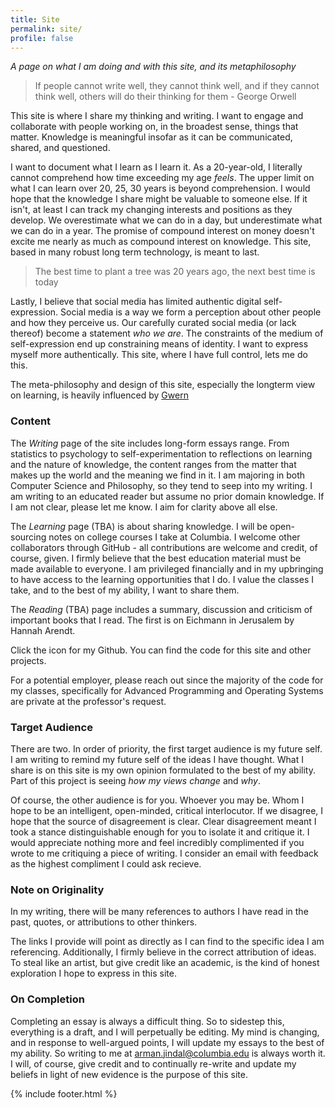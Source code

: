 ```yaml
---
title: Site
permalink: site/
profile: false
---
```


*A page on what I am doing and with this site, and its metaphilosophy*

> If people cannot write well, they cannot think well, and if they cannot think well, others will do their thinking for them - George Orwell 

This site is where I share my thinking and writing. I want to engage and collaborate with people working on, in the broadest sense, things that matter. Knowledge is meaningful insofar as it can be communicated, shared, and questioned. 

I want to document what I learn as I learn it. As a 20-year-old, I literally cannot comprehend how time exceeding my age *feels*. The upper limit on what I can learn over 20, 25, 30 years is beyond comprehension. I would hope that the knowledge I share might be valuable to someone else. If it isn't, at least I can track my changing interests and positions as they develop. We overestimate what we can do in a day, but underestimate what we can do in a year. The promise of compound interest on money doesn't excite me nearly as much as compound interest on knowledge. 
This site, based in many robust long term technology, is meant to last. 

> The best time to plant a tree was 20 years ago, the next best time is today

Lastly, I believe that social media has limited authentic digital self-expression. Social media is a way we form a perception about other people and how they perceive us. Our carefully curated social media (or lack thereof) become a statement *who we are*. The constraints of the medium of self-expression end up constraining means of identity.  I want to express myself more authentically. This site, where I have full control, lets me do this. 

The meta-philosophy and design of this site, especially the longterm view on learning, is heavily influenced by [Gwern](www.gwern.net) 

### Content
The *Writing* page of the site includes long-form essays range. From statistics to psychology to self-experimentation to reflections on learning and the nature of knowledge, the content ranges from the matter that makes up the world and the meaning we find in it. I am majoring in both Computer Science and Philosophy, so they tend to seep into my writing.  I am writing to an educated reader but assume no prior domain knowledge. If I am not clear, please let me know. I aim for clarity above all else. 

The *Learning* page (TBA) is about sharing knowledge. I will be open-sourcing notes on college courses I take at Columbia. I welcome other collaborators through GitHub - all contributions are welcome and credit, of course, given. I firmly believe that the best education material must be made available to everyone. I am privileged financially and in my upbringing to have access to the learning opportunities that I do. I value the classes I take, and to the best of my ability, I want to share them. 

The *Reading* (TBA) page includes a summary, discussion and criticism of important books that I read. The first is on Eichmann in Jerusalem by Hannah Arendt.  

Click the icon for my Github.  You can find the code for this site and other projects. 

For a potential employer, please reach out since the majority of the code for my classes, specifically for Advanced Programming and Operating Systems are private at the professor's request. 


### Target Audience 
There are two. In order of priority, the first target audience is my future self. I am writing to remind my future self of the ideas I have thought. What I share is on this site is my own opinion formulated to the best of my ability. Part of this project is seeing *how my views change* and *why*. 

Of course, the other audience is for you. Whoever you may be. Whom I hope to be an intelligent, open-minded, critical interlocutor.  If we disagree, I hope that the source of disagreement is clear. Clear disagreement meant I took a stance distinguishable enough for you to isolate it and critique it. I would appreciate nothing more and feel incredibly complimented if you wrote to me critiquing a piece of writing. I consider an email with feedback as the highest compliment I could ask recieve.  

### Note on Originality
In my writing, there will be many references to authors I have read in the past, quotes, or attributions to other thinkers. 

The links I provide will point as directly as I can find to the specific idea I am referencing. Additionally, I firmly believe in the correct attribution of ideas. To steal like an artist, but give credit like an academic, is the kind of honest exploration I hope to express in this site.  

### On Completion 
Completing an essay is always a difficult thing. So to sidestep this, everything is a draft, and I will perpetually be editing. My mind is changing, and in response to well-argued points, I will update my essays to the best of my ability.  So writing to me at arman.jindal@columbia.edu is always worth it. I will, of course,  give credit and to continually re-write and update my beliefs in light of new evidence is the purpose of this site.

{% include footer.html %}
